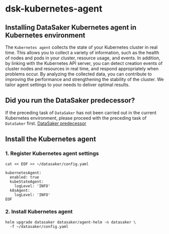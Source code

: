 # dsk-kubernetes-agent

## Installing DataSaker Kubernetes agent in Kubernetes environment

The `Kubernetes agent` collects the state of your Kubernetes cluster in real time. This allows you to collect a variety of information, such as the health of nodes and pods in your cluster, resource usage, and events. In addition, by linking with the Kubernetes API server, you can detect creation events of cluster nodes and resources in real time, and respond appropriately when problems occur. By analyzing the collected data, you can contribute to improving the performance and strengthening the stability of the cluster. We tailor agent settings to your needs to deliver optimal results.

## Did you run the DataSaker predecessor?

If the preceding task of `DataSaker` has not been carried out in the current Kubernetes environment, please proceed with the preceding task of `DataSaker` first. [DataSaker predecessor](dsk-kubernetes-agent/kor/$%7BPREPARATION\_MANUAL\_KR%7D/)

## Install the Kubernetes agent

### 1. Register Kubernetes agent settings
```shell
cat << EOF >> ~/datasaker/config.yaml

kubernetesAgent:
  enabled: true
  kubeStateAgent:
    logLevel: 'INFO'
  k8sAgent:
    logLevel: 'INFO'
EOF
```
### 2. Install Kubernetes agent
```shell
helm upgrade datasaker datasaker/agent-helm -n datasaker \
  -f ~/datasaker/config.yaml
```
